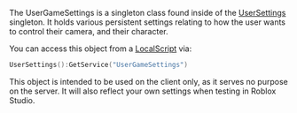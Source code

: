 The UserGameSettings is a singleton class found inside of the [UserSettings](https://create.roblox.com/docs/reference/engine/classes/UserSettings)
singleton. It holds various persistent settings relating to how the user wants
to control their camera, and their character.

You can access this object from a [LocalScript](https://create.roblox.com/docs/reference/engine/classes/LocalScript) via:

```lua
UserSettings():GetService("UserGameSettings")
```

This object is intended to be used on the client only, as it serves no purpose
on the server. It will also reflect your own settings when testing in Roblox
Studio.